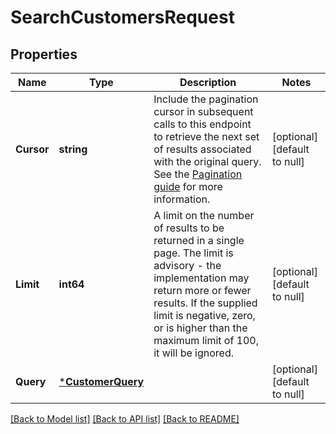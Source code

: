 # SearchCustomersRequest

## Properties
Name | Type | Description | Notes
------------ | ------------- | ------------- | -------------
**Cursor** | **string** | Include the pagination cursor in subsequent calls to this endpoint to retrieve the next set of results associated with the original query.  See the [Pagination guide](https://developer.squareup.com/docs/working-with-apis/pagination) for more information. | [optional] [default to null]
**Limit** | **int64** | A limit on the number of results to be returned in a single page. The limit is advisory - the implementation may return more or fewer results. If the supplied limit is negative, zero, or is higher than the maximum limit of 100, it will be ignored. | [optional] [default to null]
**Query** | [***CustomerQuery**](CustomerQuery.md) |  | [optional] [default to null]

[[Back to Model list]](../README.md#documentation-for-models) [[Back to API list]](../README.md#documentation-for-api-endpoints) [[Back to README]](../README.md)

